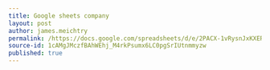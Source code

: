 ```yaml
---
title: Google sheets company
layout: post
author: james.meichtry
permalink: /https://docs.google.com/spreadsheets/d/e/2PACX-1vRysnJxKXERH3bhEAlu37x_ErbEDezZGFecZnrjKicbzEOmDJVWhKpBPOZ50sWLlj4Q5Mh-HZsXOrc3/pubhtml/
source-id: 1cAMgJMczfBAhWEhj_M4rkPsumx6LC0pgSrIUtnmmyzw
published: true
---
```



